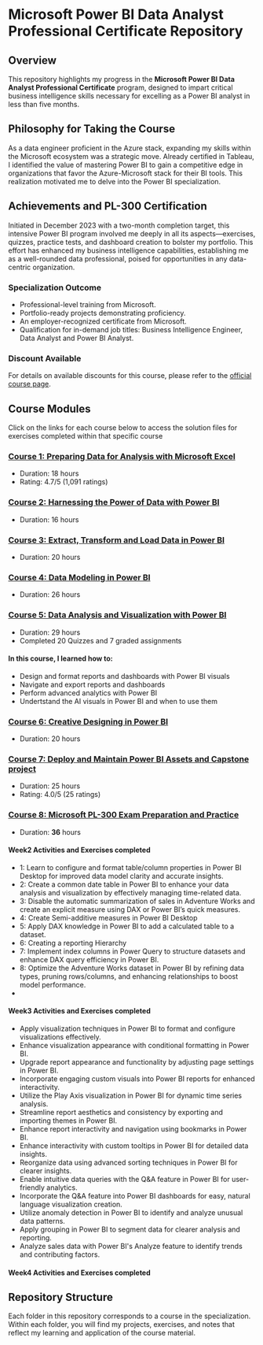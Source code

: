# Microsoft Power BI Data Analyst Professional Certificate Repository

## Overview
This repository highlights my progress in the **Microsoft Power BI Data Analyst Professional Certificate** program, designed to impart critical business intelligence skills necessary for excelling as a Power BI analyst in less than five months.

## Philosophy for Taking the Course
As a data engineer proficient in the Azure stack, expanding my skills within the Microsoft ecosystem was a strategic move. Already certified in Tableau, I identified the value of mastering Power BI to gain a competitive edge in organizations that favor the Azure-Microsoft stack for their BI tools. This realization motivated me to delve into the Power BI specialization.

## Achievements and PL-300 Certification
Initiated in December 2023 with a two-month completion target, this intensive Power BI program involved me deeply in all its aspects—exercises, quizzes, practice tests, and dashboard creation to bolster my portfolio. This effort has enhanced my business intelligence capabilities, establishing me as a well-rounded data professional, poised for opportunities in any data-centric organization.

### Specialization Outcome
- Professional-level training from Microsoft.
- Portfolio-ready projects demonstrating proficiency.
- An employer-recognized certificate from Microsoft.
- Qualification for in-demand job titles: Business Intelligence Engineer, Data Analyst and Power BI Analyst.

### Discount Available
For details on available discounts for this course, please refer to the [official course page](#).

## Course Modules
Click on the links for each course below to access the solution files for exercises completed within that specific course

### [Course 1: Preparing Data for Analysis with Microsoft Excel](/Course1)
- Duration: 18 hours
- Rating: 4.7/5 (1,091 ratings)

### [Course 2: Harnessing the Power of Data with Power BI](/Course2)
- Duration: 16 hours


### [Course 3: Extract, Transform and Load Data in Power BI](/Course3)
- Duration: 20 hours


### [Course 4: Data Modeling in Power BI](/Course4)
- Duration: 26 hours


### [Course 5: Data Analysis and Visualization with Power BI](/Course5)
- Duration: 29 hours
- Completed 20 Quizzes and 7 graded assignments
#### In this course, I learned how to:

- Design and format reports and dashboards with Power BI visuals
- Navigate and export reports and dashboards
- Perform advanced analytics with Power BI
- Undertstand the AI visuals in Power BI and when to use them



### [Course 6: Creative Designing in Power BI](/Course6)
- Duration: 20 hours


### [Course 7: Deploy and Maintain Power BI Assets and Capstone project](/Course7)
- Duration: 25 hours
- Rating: 4.0/5 (25 ratings)

### [Course 8: Microsoft PL-300 Exam Preparation and Practice](/Course8)
- Duration: **36** hours
#### Week2 Activities and Exercises completed
 - 1: Learn to configure and format table/column properties in Power BI Desktop for improved data model clarity and accurate insights.
 - 2: Create a common date table in Power BI to enhance your data analysis and visualization by effectively managing time-related data.
 - 3: Disable the automatic summarization of sales in Adventure Works and create an explicit measure using DAX or Power BI’s quick measures.
 - 4: Create Semi-additive measures in Power BI Desktop
 - 5: Apply DAX knowledge in Power BI to add a calculated table to a dataset.
 - 6: Creating a reporting Hierarchy
 - 7: Implement index columns in Power Query to structure datasets and enhance DAX query efficiency in Power BI.
 - 8: Optimize the Adventure Works dataset in Power BI by refining data types, pruning rows/columns, and enhancing relationships to boost model performance.
 - 
#### Week3 Activities and Exercises completed

- Apply visualization techniques in Power BI to format and configure visualizations effectively.
- Enhance visualization appearance with conditional formatting in Power BI.
- Upgrade report appearance and functionality by adjusting page settings in Power BI.
- Incorporate engaging custom visuals into Power BI reports for enhanced interactivity.
- Utilize the Play Axis visualization in Power BI for dynamic time series analysis.
- Streamline report aesthetics and consistency by exporting and importing themes in Power BI.
- Enhance report interactivity and navigation using bookmarks in Power BI.
- Enhance interactivity with custom tooltips in Power BI for detailed data insights.
- Reorganize data using advanced sorting techniques in Power BI for clearer insights.
- Enable intuitive data queries with the Q&A feature in Power BI for user-friendly analytics.
- Incorporate the Q&A feature into Power BI dashboards for easy, natural language visualization creation.
- Utilize anomaly detection in Power BI to identify and analyze unusual data patterns.
- Apply grouping in Power BI to segment data for clearer analysis and reporting.
- Analyze sales data with Power BI's Analyze feature to identify trends and contributing factors.


#### Week4 Activities and Exercises completed




   

## Repository Structure
Each folder in this repository corresponds to a course in the specialization. Within each folder, you will find my projects, exercises, and notes that reflect my learning and application of the course material.
